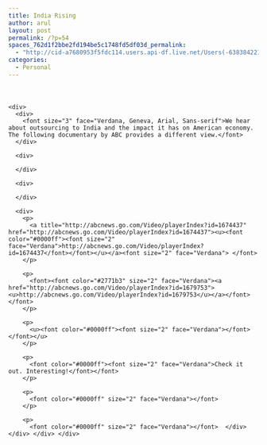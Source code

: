 ```yaml
---
title: India Rising
author: arul
layout: post
permalink: /?p=54
spaces_762d1f2bbe2fd194be5c1748fd5df03d_permalink:
  - "http://cid-a7680953f5fdc114.users.api-df.live.net/Users(-6383842215583694572)/Blogs('A7680953F5FDC114!113')/Entries('A7680953F5FDC114!460')?authkey=NzXxYOsM*PI%24"
categories:
  - Personal
---
```

<div id="msgcns!A7680953F5FDC114!460" class="bvMsg">
  <div>
    <h4 style="margin-bottom:0;">
       
    </h4>
    
    <div>
      <div>
        <font size="3" face="Verdana, Geneva, Arial, Sans-serif">We hear about outsourcing to India and the impact it has on American economy.  The following documentary by ABC provides a different view.</font>
      </div>
      
      <div>
         
      </div>
      
      <div>
         
      </div>
      
      <div>
        <p>
          <a title="http://abcnews.go.com/Video/playerIndex?id=1674437" href="http://abcnews.go.com/Video/playerIndex?id=1674437"><u><font color="#0000ff"><font size="2" face="Verdana">http://abcnews.go.com/Video/playerIndex?id=1674437</font></font></u></a><font size="2" face="Verdana"> </font>
        </p>
        
        <p>
          <font><font color="#2771b3" size="2" face="Verdana"><a href="http://abcnews.go.com/Video/playerIndex?id=1679753"><u>http://abcnews.go.com/Video/playerIndex?id=1679753</u></a></font></font>
        </p>
        
        <p>
          <u><font color="#0000ff"><font size="2" face="Verdana"></font></font></u> 
        </p>
        
        <p>
          <font color="#0000ff"><font size="2" face="Verdana">Check it out. Interesting!</font></font>
        </p>
        
        <p>
          <font color="#0000ff" size="2" face="Verdana"></font> 
        </p>
        
        <p>
          <font color="#0000ff" size="2" face="Verdana"></font>  </div> </div> </div> </div>